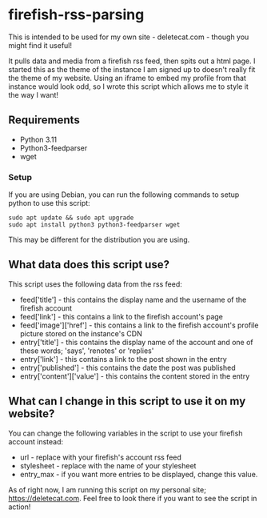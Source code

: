 # firefish-rss-parsing

This is intended to be used for my own site - deletecat.com - though you might find it useful!

It pulls data and media from a firefish rss feed, then spits out a html page. I started this as the theme of the instance I am signed up to doesn't really fit the theme of my website. Using an iframe to embed my profile from that instance would look odd, so I wrote this script which allows me to style it the way I want!

## Requirements

- Python 3.11
- Python3-feedparser
- wget

### Setup

If you are using Debian, you can run the following commands to setup python to use this script:

```
sudo apt update && sudo apt upgrade
sudo apt install python3 python3-feedparser wget
```

This may be different for the distribution you are using.

## What data does this script use?

This script uses the following data from the rss feed:
- feed['title'] - this contains the display name and the username of the firefish account
- feed['link'] - this contains a link to the firefish account's page
- feed['image']\['href'] - this contains a link to the firefish account's profile picture stored on the instance's CDN
- entry['title'] - this contains the display name of the account and one of these words; 'says', 'renotes' or 'replies'
- entry['link'] - this contains a link to the post shown in the entry
- entry['published'] - this contains the date the post was published
- entry['content']\['value'] - this contains the content stored in the entry

## What can I change in this script to use it on my website?

You can change the following variables in the script to use your firefish account instead:
- url - replace with your firefish's account rss feed
- stylesheet - replace with the name of your stylesheet
- entry_max - if you want more entries to be displayed, change this value.

As of right now, I am running this script on my personal site; <https://deletecat.com>. Feel free to look there if you want to see the script in action!